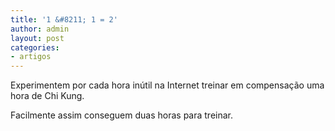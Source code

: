 ```yaml
---
title: '1 &#8211; 1 = 2'
author: admin
layout: post
categories:
- artigos
---
```

Experimentem por cada hora inútil na Internet treinar em compensação uma hora de Chi Kung.

Facilmente assim conseguem duas horas para treinar.
